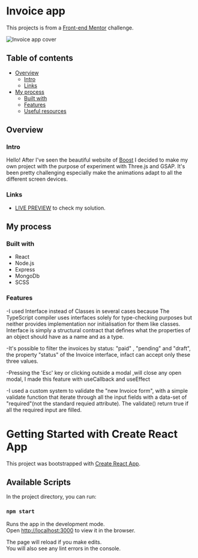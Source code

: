# Invoice app


This projects is from a  [Front-end Mentor](https://www.frontendmentor.io/solutions) challenge.

![Invoice app cover](https://user-images.githubusercontent.com/75173681/127357360-77ccb933-0ae3-49d8-8f1b-34731e55ce0b.png)

## Table of contents

- [Overview](#overview)
  - [Intro](#intro)
  - [Links](#links)
- [My process](#my-process)
  - [Built with](#built-with)
  - [Features](#features)
  - [Useful resources](#useful-resources)

## Overview

### Intro
Hello! After I've seen the beautiful website of [Boost](https://takeboost.com/) I decided to make my own project with the purpose of experiment with Three.js and GSAP. It's been pretty challenging especially make the animations adapt to all the different screen devices.


### Links

- [LIVE PREVIEW](https://enjoi-juice-bjv39ibtk-lennyman.vercel.app/) to check my solution.


## My process

### Built with
 - React
 - Node.js
 - Express
 - MongoDb
 - SCSS
 

### Features

-I used Interface instead of Classes in several cases because The TypeScript compiler 
uses interfaces solely for type-checking purposes but neither provides implementation 
nor initialisation for them like classes.
Interface is simply a structural contract that defines what the properties of an 
object should have as a name and as a type. 


-It's possible to filter the invoices by status: "paid" , "pending" and "draft", the property
 "status" of the Invoice interface, infact can accept only these three values.

-Pressing the  'Esc' key or clicking outside a modal ,will close any open modal, I made this feature with useCallback and
useEffect

-I used a custom system to validate the "new Invoice form", with a simple validate function 
that iterate through all the input fields with a data-set of "required"(not the standard
 requied attribute). The validate() return true if all the required input are filled.



# Getting Started with Create React App

This project was bootstrapped with [Create React App](https://github.com/facebook/create-react-app).

## Available Scripts

In the project directory, you can run:

### `npm start`

Runs the app in the development mode.\
Open [http://localhost:3000](http://localhost:3000) to view it in the browser.

The page will reload if you make edits.\
You will also see any lint errors in the console.

